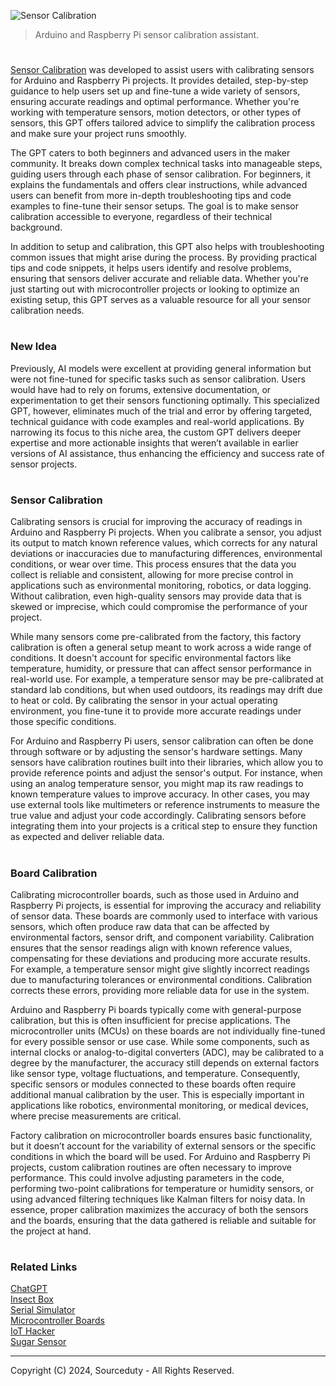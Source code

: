 ![Sensor Calibration](https://github.com/user-attachments/assets/e12ac3b9-efae-4405-a461-ad857e31dba4)

> Arduino and Raspberry Pi sensor calibration assistant. 

#

[Sensor Calibration](https://chatgpt.com/g/g-uGKloGHOe-sensor-calibration) was developed to assist users with calibrating sensors for Arduino and Raspberry Pi projects. It provides detailed, step-by-step guidance to help users set up and fine-tune a wide variety of sensors, ensuring accurate readings and optimal performance. Whether you're working with temperature sensors, motion detectors, or other types of sensors, this GPT offers tailored advice to simplify the calibration process and make sure your project runs smoothly.

The GPT caters to both beginners and advanced users in the maker community. It breaks down complex technical tasks into manageable steps, guiding users through each phase of sensor calibration. For beginners, it explains the fundamentals and offers clear instructions, while advanced users can benefit from more in-depth troubleshooting tips and code examples to fine-tune their sensor setups. The goal is to make sensor calibration accessible to everyone, regardless of their technical background.

In addition to setup and calibration, this GPT also helps with troubleshooting common issues that might arise during the process. By providing practical tips and code snippets, it helps users identify and resolve problems, ensuring that sensors deliver accurate and reliable data. Whether you're just starting out with microcontroller projects or looking to optimize an existing setup, this GPT serves as a valuable resource for all your sensor calibration needs.

#
### New Idea

Previously, AI models were excellent at providing general information but were not fine-tuned for specific tasks such as sensor calibration. Users would have had to rely on forums, extensive documentation, or experimentation to get their sensors functioning optimally. This specialized GPT, however, eliminates much of the trial and error by offering targeted, technical guidance with code examples and real-world applications. By narrowing its focus to this niche area, the custom GPT delivers deeper expertise and more actionable insights that weren’t available in earlier versions of AI assistance, thus enhancing the efficiency and success rate of sensor projects.

#
### Sensor Calibration

Calibrating sensors is crucial for improving the accuracy of readings in Arduino and Raspberry Pi projects. When you calibrate a sensor, you adjust its output to match known reference values, which corrects for any natural deviations or inaccuracies due to manufacturing differences, environmental conditions, or wear over time. This process ensures that the data you collect is reliable and consistent, allowing for more precise control in applications such as environmental monitoring, robotics, or data logging. Without calibration, even high-quality sensors may provide data that is skewed or imprecise, which could compromise the performance of your project.

While many sensors come pre-calibrated from the factory, this factory calibration is often a general setup meant to work across a wide range of conditions. It doesn't account for specific environmental factors like temperature, humidity, or pressure that can affect sensor performance in real-world use. For example, a temperature sensor may be pre-calibrated at standard lab conditions, but when used outdoors, its readings may drift due to heat or cold. By calibrating the sensor in your actual operating environment, you fine-tune it to provide more accurate readings under those specific conditions.

For Arduino and Raspberry Pi users, sensor calibration can often be done through software or by adjusting the sensor's hardware settings. Many sensors have calibration routines built into their libraries, which allow you to provide reference points and adjust the sensor's output. For instance, when using an analog temperature sensor, you might map its raw readings to known temperature values to improve accuracy. In other cases, you may use external tools like multimeters or reference instruments to measure the true value and adjust your code accordingly. Calibrating sensors before integrating them into your projects is a critical step to ensure they function as expected and deliver reliable data.

#
### Board Calibration

Calibrating microcontroller boards, such as those used in Arduino and Raspberry Pi projects, is essential for improving the accuracy and reliability of sensor data. These boards are commonly used to interface with various sensors, which often produce raw data that can be affected by environmental factors, sensor drift, and component variability. Calibration ensures that the sensor readings align with known reference values, compensating for these deviations and producing more accurate results. For example, a temperature sensor might give slightly incorrect readings due to manufacturing tolerances or environmental conditions. Calibration corrects these errors, providing more reliable data for use in the system.

Arduino and Raspberry Pi boards typically come with general-purpose calibration, but this is often insufficient for precise applications. The microcontroller units (MCUs) on these boards are not individually fine-tuned for every possible sensor or use case. While some components, such as internal clocks or analog-to-digital converters (ADC), may be calibrated to a degree by the manufacturer, the accuracy still depends on external factors like sensor type, voltage fluctuations, and temperature. Consequently, specific sensors or modules connected to these boards often require additional manual calibration by the user. This is especially important in applications like robotics, environmental monitoring, or medical devices, where precise measurements are critical.

Factory calibration on microcontroller boards ensures basic functionality, but it doesn’t account for the variability of external sensors or the specific conditions in which the board will be used. For Arduino and Raspberry Pi projects, custom calibration routines are often necessary to improve performance. This could involve adjusting parameters in the code, performing two-point calibrations for temperature or humidity sensors, or using advanced filtering techniques like Kalman filters for noisy data. In essence, proper calibration maximizes the accuracy of both the sensors and the boards, ensuring that the data gathered is reliable and suitable for the project at hand.

#
### Related Links

[ChatGPT](https://github.com/sourceduty/ChatGPT)
<br>
[Insect Box](https://github.com/sourceduty/Insect_Box)
<br>
[Serial Simulator](https://github.com/sourceduty/Serial_Simulator)
<br>
[Microcontroller Boards](https://github.com/sourceduty/Microcontroller_Boards)
<br>
[IoT Hacker](https://github.com/sourceduty/IoT_Hacker)
<br>
[Sugar Sensor](https://github.com/sourceduty/Sugar_Sensor)

***
Copyright (C) 2024, Sourceduty - All Rights Reserved.
